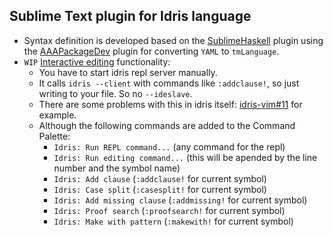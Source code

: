 ## Sublime Text plugin for Idris language

- Syntax definition is developed based on the [SublimeHaskell](https://github.com/SublimeHaskell/SublimeHaskell) plugin using the [AAAPackageDev](https://github.com/SublimeText/AAAPackageDev) plugin for converting `YAML` to `tmLanguage`.
- `WIP` [Interactive editing](http://edwinb.wordpress.com/2013/10/28/interactive-idris-editing-with-vim/) functionality:
  + You have to start idris repl server manually.
  + It calls `idris --client` with commands like `:addclause!`, so just writing to your file. So no `--ideslave`.
  + There are some problems with this in idris itself: [idris-vim#11](https://github.com/idris-hackers/idris-vim/issues/11) for example.
  + Although the following commands are added to the Command Palette:
    - `Idris: Run REPL command...` (any command for the repl)
    - `Idris: Run editing command...` (this will be apended by the line number and the symbol name)
    - `Idris: Add clause` (`:addclause!` for current symbol)
    - `Idris: Case split` (`:casesplit!` for current symbol)
    - `Idris: Add missing clause` (`:addmissing!` for current symbol)
    - `Idris: Proof search` (`:proofsearch!` for current symbol)
    - `Idris: Make with pattern` (`:makewith!` for current symbol)

